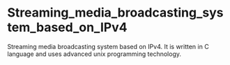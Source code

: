 # Streaming_media_broadcasting_system_based_on_IPv4
Streaming media broadcasting system based on IPv4. It is written in C language and uses advanced unix programming technology.
